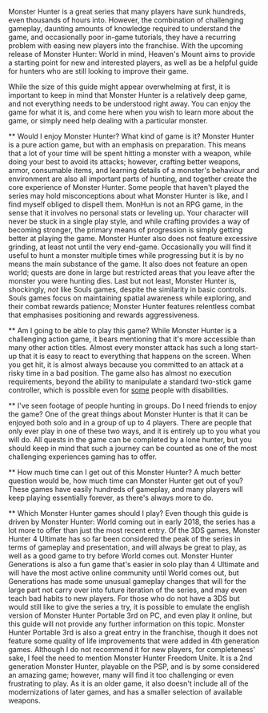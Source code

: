 Monster Hunter is a great series that many players have sunk hundreds, even thousands of hours into. However, the combination of challenging gameplay, daunting amounts of knowledge required to understand the game, and occasionally poor in-game tutorials, they have a recurring problem with easing new players into the franchise. With the upcoming release of Monster Hunter: World in mind, Heaven's Mount aims to provide a starting point for new and interested players, as well as be a helpful guide for hunters who are still looking to improve their game.

While the size of this guide might appear overwhelming at first, it is important to keep in mind that Monster Hunter is a relatively deep game, and not everything needs to be understood right away. You can enjoy the game for what it is, and come here when you wish to learn more about the game, or simply need help dealing with a particular monster.

** Would I enjoy Monster Hunter? What kind of game is it?
Monster Hunter is a pure action game, but with an emphasis on preparation. This means that a lot of your time will be spent hitting a monster with a weapon, while doing your best to avoid its attacks; however, crafting better weapons, armor, consumable items, and learning details of a monster's behaviour and environment are also all important parts of hunting, and together create the core experience of Monster Hunter. 
Some people that haven't played the series may hold misconceptions about what Monster Hunter is like, and I find myself obliged to dispell them. MonHun is not an RPG game, in the sense that it involves no personal stats or leveling up. Your character will never be stuck in a single play style, and while crafting provides a way of becoming stronger, the primary means of progression is simply getting better at playing the game. Monster Hunter also does not feature excessive grinding, at least not until the very end-game. Occasionally you will find it useful to hunt a monster multiple times while progressing but it is by no means the main substance of the game. It also does not feature an open world; quests are done in large but restricted areas that you leave after the monster you were hunting dies. Last but not least, Monster Hunter is, shockingly, *not* like Souls games, despite the similarity in basic controls. Souls games focus on maintaining spatial awareness while exploring, and their combat rewards patience; Monster Hunter features relentless combat that emphasises positioning and rewards aggressiveness.

** Am I going to be able to play this game?
While Monster Hunter is a challenging action game, it bears mentioning that it's more accessible than many other action titles. Almost every monster attack has such a long start-up that it is easy to react to everything that happens on the screen. When you get hit, it is almost always because you committed to an attack at a risky time in a bad position. The game also has almost no execution requirements, beyond the ability to manipulate a standard two-stick game controller, which is possible even for [some](https://www.reddit.com/r/MonsterHunter/comments/4zpjax/any_other_disabled_hunters_out_thereadvice/d6y6cxw/) people with disabilities.

** I've seen footage of people hunting in groups. Do I need friends to enjoy the game?
One of the great things about Monster Hunter is that it can be enjoyed both solo and in a group of up to 4 players. There are people that only ever play in one of these two ways, and it is entirely up to you what you will do. All quests in the game can be completed by a lone hunter, but you should keep in mind that such a journey can be counted as one of the most challenging experiences gaming has to offer.

** How much time can I get out of this Monster Hunter?
A much better question would be, how much time can Monster Hunter get out of you? These games have easily hundreds of gameplay, and many players will keep playing essentially forever, as there's always more to do.

** Which Monster Hunter games should I play?
Even though this guide is driven by Monster Hunter: World coming out in early 2018, the series has a lot more to offer than just the most recent entry. Of the 3DS games, Monster Hunter 4 Ultimate has so far been considered the peak of the series in terms of gameplay and presentation, and will always be great to play, as well as a good game to try before World comes out. Monster Hunter Generations is also a fun game that's easier in solo play than 4 Ultimate and will have the most active online community until World comes out, but Generations has made some unusual gameplay changes that will for the large part not carry over into future iteration of the series, and may even teach bad habits to new players.
For those who do not have a 3DS but would still like to give the series a try, it is possible to emulate the english version of Monster Hunter Portable 3rd on PC, and even play it online, but this guide will not provide any further information on this topic. Monster Hunter Portable 3rd is also a great entry in the franchise, though it does not feature some quality of life improvements that were added in 4th generation games.
Although I do not recommend it for new players, for completeness' sake, I feel the need to mention Monster Hunter Freedom Unite. It is a 2nd generation Monster Hunter, playable on the PSP, and is by some considered an amazing game; however, many will find it too challenging or even frustrating to play. As it is an older game, it also doesn't include all of the modernizations of later games, and has a smaller selection of available weapons.
